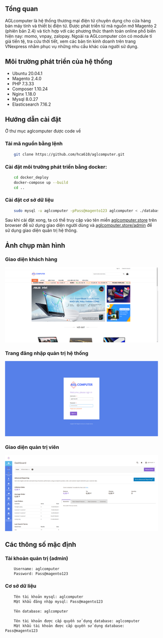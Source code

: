 ## Tổng quan
AGLcomputer là hệ thống thương mại điện tử  chuyên dụng cho cửa hàng bán máy tính và thiết bị điện tử. Được phát triển từ mã nguồn mở Magento 2 (phiên bản 2.4) và tích hợp với các phương thức thanh toán online phổ biến hiện nay: momo, vnpay, zalopay. Ngoài ra AGLcomputer còn có module tỉ giá tiền tệ, tra cứu thời tiết, xem các bản tin kinh doanh trên trang VNexpress nhằm phục vụ những nhu cầu khác của người sử dụng.

## Môi trường phát triển của hệ thống
- Ubuntu 20.04.1
- Magento 2.4.0
- PHP 7.3.33
- Composer 1.10.24
- Nginx 1.18.0
- Mysql 8.0.27
- Elasticsearch 7.16.2

## Hướng dẫn cài đặt
Ở thư mục aglcomputer được code về
### Tải mã nguồn bằng lệnh
``` sh
    git clone https://github.com/hca610/aglcomputer.git
```

### Cài đặt môi trường phát triển bằng docker:
``` sh
    cd docker_deploy
    docker-compose up --build
    cd ..
```

### Cài đặt cơ sở dữ liệu
``` sh
    sudo mysql -u aglcomputer -pPass@magento123 aglcomputer < ./database.sql
```

Sau khi cài đặt xong, ta có thể truy cập vào tên miền [aglcomputer.store](http://aglcomputer.store/) trên browser để sử dụng giao diện người dùng và [aglcomputer.store/admin](http://aglcomputer.store/admin/) để sử dụng giao diện quản trị hệ thông.

## Ảnh chụp màn hình
### Giao diện khách hàng
![Giao diện khách hàng](./screenshots/client.png)

### Trang đăng nhập quản trị hệ thống
![Trang đăng nhập quản trị hệ thống](./screenshots/admin-login.png)

### Giao diện quản trị viên
![Giao diện quản trị viên](./screenshots/admin.png)

## Các thông số mặc định
### Tài khoản quản trị (admin)
```
    Username: aglcomputer
    Password: Pass@magento123
```
### Cơ sở dữ liệu
```
    Tên tài khoản mysql: aglcomputer
    Mật khẩu đăng nhập mysql: Pass@magento123

    Tên database: aglcomputer
    
    Tên tài khoản được cấp quyền sử dụng database: aglcomputer
    Mật khẩu tài khoản được cấp quyền sử dụng database: Pass@magento123
```
